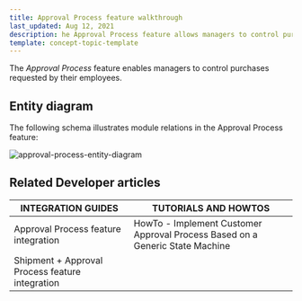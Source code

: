 ```yaml
---
title: Approval Process feature walkthrough
last_updated: Aug 12, 2021
description: he Approval Process feature allows managers to control purchases requested by their employees.  employees
template: concept-topic-template
---
```


The _Approval Process_ feature enables managers to control purchases requested by their employees.

<!--
To learn more about the feature and to find out how end users use it, see [Approval Process feature overview](https://documentation.spryker.com/docs/approval-process-feature-overvieww) for business users.
-->

## Entity diagram

The following schema illustrates module relations in the Approval Process feature:

<div class="width-100">

![approval-process-entity-diagram](https://spryker.s3.eu-central-1.amazonaws.com/docs/Features/Workflow+%26+Process+Management/Approval+Process/Approval+Process+Feature+Overview/approval-process-schema.png)

</div>


## Related Developer articles

|INTEGRATION GUIDES  | TUTORIALS AND HOWTOS |
|---------|---------|
| Approval Process feature integration | HowTo - Implement Customer Approval Process Based on a Generic State Machine  |
| Shipment + Approval Process feature integration  |   |
